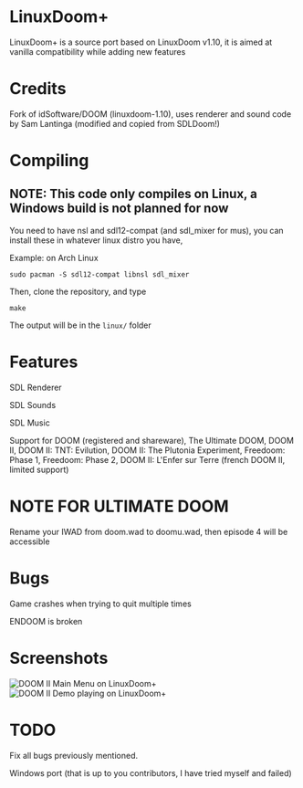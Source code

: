 # LinuxDoom+
LinuxDoom+ is a source port based on LinuxDoom v1.10, it is aimed at vanilla compatibility while adding new features
# Credits
Fork of idSoftware/DOOM (linuxdoom-1.10), uses renderer and sound code by Sam Lantinga (modified and copied from SDLDoom!)
# Compiling
## NOTE: This code only compiles on Linux, a Windows build is not planned for now
You need to have nsl and sdl12-compat (and sdl_mixer for mus), you can install these in whatever linux distro you have,

Example: on Arch Linux

```sudo pacman -S sdl12-compat libnsl sdl_mixer```

Then, clone the repository, and type

```make```

The output will be in the ```linux/``` folder
# Features
SDL Renderer

SDL Sounds

SDL Music

Support for DOOM (registered and shareware), The Ultimate DOOM, DOOM II, DOOM II: TNT: Evilution, DOOM II: The Plutonia Experiment, Freedoom: Phase 1, Freedoom: Phase 2, DOOM II: L'Enfer sur Terre (french DOOM II, limited support)
# NOTE FOR ULTIMATE DOOM
Rename your IWAD from doom.wad to doomu.wad, then episode 4 will be accessible
# Bugs
Game crashes when trying to quit multiple times

ENDOOM is broken
# Screenshots
![DOOM II Main Menu on LinuxDoom+](scrshot.png)
![DOOM II Demo playing on LinuxDoom+](scrshot2.png)
# TODO
Fix all bugs previously mentioned.

Windows port (that is up to you contributors, I have tried myself and failed)

